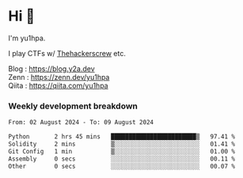 # Hi 👋

I'm yu1hpa.

I play CTFs w/ [Thehackerscrew](https://www.thehackerscrew.team/) etc.

Blog : https://blog.y2a.dev  
Zenn : https://zenn.dev/yu1hpa  
Qiita : https://qiita.com/yu1hpa  

### Weekly development breakdown

<!--START_SECTION:waka-->

```txt
From: 02 August 2024 - To: 09 August 2024

Python       2 hrs 45 mins   ████████████████████████▒   97.41 %
Solidity     2 mins          ▒░░░░░░░░░░░░░░░░░░░░░░░░   01.41 %
Git Config   1 min           ▒░░░░░░░░░░░░░░░░░░░░░░░░   01.00 %
Assembly     0 secs          ░░░░░░░░░░░░░░░░░░░░░░░░░   00.11 %
Other        0 secs          ░░░░░░░░░░░░░░░░░░░░░░░░░   00.07 %
```

<!--END_SECTION:waka-->

